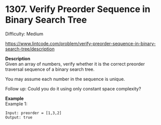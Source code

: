 # 1307. Verify Preorder Sequence in Binary Search Tree

Difficulty: Medium

https://www.lintcode.com/problem/verify-preorder-sequence-in-binary-search-tree/description

**Description**  
Given an array of numbers, verify whether it is the correct preorder traversal sequence of a binary search tree.

You may assume each number in the sequence is unique.

Follow up:
Could you do it using only constant space complexity?

**Example**  
Example 1:
```
Input: preorder = [1,3,2]
Output: true
```
